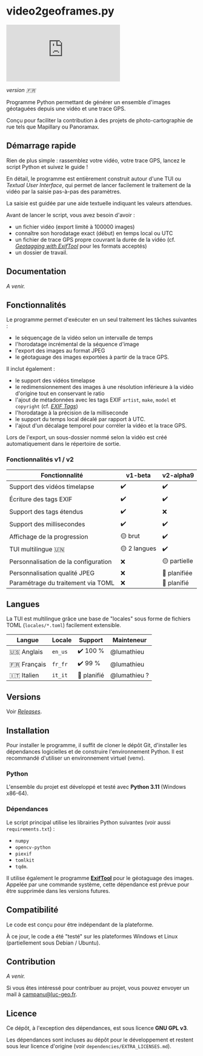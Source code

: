 # video2geoframes.py

![Gitea Release](https://img.shields.io/gitea/v/release/lumathieu/video2geoframes.py?gitea_url=https%3A%2F%2Fgit.luc-geo.fr&include_prereleases&sort=semver&display_name=release&style=flat&link=https%3A%2F%2Fgit.luc-geo.fr%2Flumathieu%2Fvideo2geoframes.py%2Freleases)

_version 🇫🇷_

Programme Python permettant de générer un ensemble d'images géotaguées depuis une vidéo et une trace GPS.

Conçu pour faciliter la contribution à des projets de photo-cartographie de rue tels que Mapillary ou Panoramax.

## Démarrage rapide

Rien de plus simple : rassemblez votre vidéo, votre trace GPS, lancez le script Python et suivez le guide !

En détail, le programme est entièrement construit autour d'une TUI ou _Textual User Interface_, qui permet de lancer
facilement le traitement de la vidéo par la saisie pas-à-pas des paramètres.

La saisie est guidée par une aide textuelle indiquant les valeurs attendues.

Avant de lancer le script, vous avez besoin d'avoir :
* un fichier vidéo (export limité à 100000 images)
* connaître son horodatage exact (début) en temps local ou UTC 
* un fichier de trace GPS propre couvrant la durée de la vidéo (cf. [_Geotagging with ExifTool_](https://exiftool.org/geotag.html) pour les formats acceptés)
* un dossier de travail.

## Documentation

_A venir._

## Fonctionnalités

Le programme permet d'exécuter en un seul traitement les tâches suivantes :
* le séquençage de la vidéo selon un intervalle de temps
* l'horodatage incrémental de la séquence d'image
* l'export des images au format JPEG
* le géotaguage des images exportées à partir de la trace GPS.

Il inclut également :
* le support des vidéos timelapse
* le redimensionnement des images à une résolution inférieure à la vidéo d'origine tout en conservant le ratio
* l'ajout de métadonnées avec les tags EXIF `artist`, `make`, `model` et `copyright` (cf. [_EXIF Tags_](https://exiftool.org/TagNames/EXIF.html))
* l'horodatage à la précision de la milliseconde
* le support du temps local décalé par rapport à UTC.
* l'ajout d'un décalage temporel pour corréler la vidéo et la trace GPS.

Lors de l'export, un sous-dossier nommé selon la vidéo est créé automatiquement dans le répertoire de sortie.

### Fonctionnalités v1 / v2

| Fonctionnalité                       | v1-beta      | v2-alpha9    |
|--------------------------------------|--------------|--------------|
| Support des vidéos timelapse         | ✔️           | ✔️           |
| Écriture des tags EXIF               | ✔️           | ✔️           |
| Support des tags étendus             | ✔️           | ❌            |
| Support des millisecondes            | ✔️           | ✔️           |
| Affichage de la progression          | 🟡 brut      | ✔️           |
| TUI multilingue 🇺🇳                 | 🟡 2 langues | ✔️           |
| Personnalisation de la configuration | ❌            | 🟡 partielle | 
| Personnalisation qualité JPEG        | ❌            | 🔄 planifiée |
| Paramétrage du traitement via TOML   | ❌            | 🔄 planifié  |

## Langues
 
La TUI est multilingue grâce une base de "locales" sous forme de fichiers TOML (`locales/*.toml`) facilement extensible.

| Langue        | Locale  | Support     | Mainteneur   |
|---------------|---------|-------------|--------------|
| 🇺🇸 Anglais  | `en_us` | ✔️ 100 %    | @lumathieu   |
| 🇫🇷 Français | `fr_fr` | ✔️ 99 %     | @lumathieu   |
| 🇮🇹 Italien  | `it_it` | 🔄 planifié | @lumathieu ? |

## Versions

Voir [_Releases_](https://git.luc-geo.fr/lumathieu/video2geoframes.py/releases).

## Installation

Pour installer le programme, il suffit de cloner le dépôt Git, d'installer les dépendances logicielles et de construire
l'environnement Python. Il est recommandé d'utiliser un environnement virtuel (venv).

### Python

L'ensemble du projet est développé et testé avec **Python 3.11** (Windows x86-64).

### Dépendances

Le script principal utilise les librairies Python suivantes (voir aussi `requirements.txt`) :
- `numpy`
- `opencv-python`
- `piexif`
- `tomlkit`
- `tqdm`.

Il utilise également le programme [**ExifTool**](https://exiftool.org/) pour le géotaguage des images.
Appelée par une commande système, cette dépendance est prévue pour être supprimée dans les versions futures.

## Compatibilité

Le code est conçu pour être indépendant de la plateforme.

À ce jour, le code a été "testé" sur les plateformes Windows et Linux (partiellement sous Debian / Ubuntu).

## Contribution

_A venir._

Si vous êtes intéressé pour contribuer au projet, vous pouvez envoyer un mail à campanu@luc-geo.fr.

## Licence

Ce dépôt, à l'exception des dépendances, est sous licence **GNU GPL v3**.

Les dépendances sont incluses au dépôt pour le développement et restent sous leur licence d'origine
(voir `dependencies/EXTRA_LICENSES.md`).